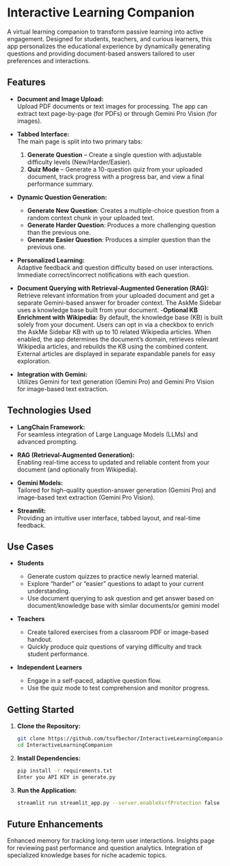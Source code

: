 
# Interactive Learning Companion

A virtual learning companion to transform passive learning into active engagement. Designed for students, teachers, and curious learners, this app personalizes the educational experience by dynamically generating questions and providing document-based answers tailored to user preferences and interactions.

## Features

- **Document and Image Upload:**  
  Upload PDF documents or text images for processing. The app can extract text page-by-page (for PDFs) or through Gemini Pro Vision (for images).

- **Tabbed Interface:**  
  The main page is split into two primary tabs:  
  1. **Generate Question** – Create a single question with adjustable difficulty levels (New/Harder/Easier).  
  2. **Quiz Mode** – Generate a 10-question quiz from your uploaded document, track progress with a progress bar, and view a final performance summary.

- **Dynamic Question Generation:**  
  - **Generate New Question**: Creates a multiple-choice question from a random context chunk in your uploaded text.  
  - **Generate Harder Question**: Produces a more challenging question than the previous one.  
  - **Generate Easier Question**: Produces a simpler question than the previous one.  

- **Personalized Learning:**  
  Adaptive feedback and question difficulty based on user interactions. Immediate correct/incorrect notifications with each question.

- **Document Querying with Retrieval-Augmented Generation (RAG):**  
  Retrieve relevant information from your uploaded document and get a separate Gemini-based answer for broader context.
  The AskMe Sidebar uses a knowledge base built from your document.
-**Optional KB Enrichment with Wikipedia:**
  By default, the knowledge base (KB) is built solely from your document. Users can opt in via a checkbox to enrich the AskMe Sidebar KB with up to 10 related Wikipedia articles. When enabled, the app determines the document’s domain, retrieves relevant Wikipedia articles, and rebuilds the KB using the combined content. External articles are displayed in separate expandable panels for easy exploration.
- **Integration with Gemini:**  
  Utilizes Gemini for text generation (Gemini Pro) and Gemini Pro Vision for image-based text extraction.

## Technologies Used

- **LangChain Framework:**  
  For seamless integration of Large Language Models (LLMs) and advanced prompting.
  
- **RAG (Retrieval-Augmented Generation):**  
  Enabling real-time access to updated and reliable content from your document (and optionally from Wikipedia).

- **Gemini Models:**  
  Tailored for high-quality question-answer generation (Gemini Pro) and image-based text extraction (Gemini Pro Vision).

- **Streamlit:**  
  Providing an intuitive user interface, tabbed layout, and real-time feedback.

## Use Cases

- **Students**  
  - Generate custom quizzes to practice newly learned material.  
  - Explore “harder” or “easier” questions to adapt to your current understanding.
  - Use document querying to ask question and get answer based on document/knowledge base with similar documents/or gemini model

- **Teachers**  
  - Create tailored exercises from a classroom PDF or image-based handout.  
  - Quickly produce quiz questions of varying difficulty and track student performance.

- **Independent Learners**  
  - Engage in a self-paced, adaptive question flow.  
  - Use the quiz mode to test comprehension and monitor progress.
## Getting Started

1. **Clone the Repository:**  
   ```bash
   git clone https://github.com/tsufbechor/InteractiveLearningCompanion.git
   cd InteractiveLearningCompanion

2. **Install Dependencies:**
   ```bash
   pip install -r requirements.txt
   Enter you API KEY in generate.py
3. **Run the Application:**
   ```bash
   streamlit run streamlit_app.py --server.enableXsrfProtection false


## Future Enhancements
Enhanced memory for tracking long-term user interactions.
Insights page for reviewing past performance and question analytics.
Integration of specialized knowledge bases for niche academic topics.
